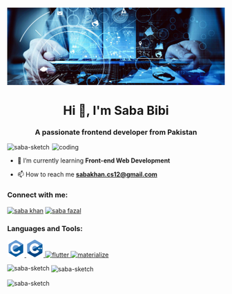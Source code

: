 ![log](https://github.com/saba-sketch/saba-sketch/blob/main/banner_s1-1.jpg)
<h1 align="center">Hi 👋, I'm Saba Bibi</h1>
<h3 align="center">A passionate frontend developer from Pakistan</h3>

 <img align="right" alt="coding" width="400" src="https://user-images.githubusercontent.com/74038190/236119160-976a0405-caa7-470c-9356-16d43402ea0a.gif">

<p align="left"> <img src="https://komarev.com/ghpvc/?username=saba-sketch&label=Profile%20views&color=0e75b6&style=flat" alt="saba-sketch" /> </p>

- 🌱 I’m currently learning **Front-end Web Development**

- 📫 How to reach me **sabakhan.cs12@gmail.com**

<h3 align="left">Connect with me:</h3>
<p align="left">
<a href="https://linkedin.com/in/saba khan" target="blank"><img align="center" src="https://raw.githubusercontent.com/rahuldkjain/github-profile-readme-generator/master/src/images/icons/Social/linked-in-alt.svg" alt="saba khan" height="30" width="40" /></a>
<a href="https://fb.com/saba fazal" target="blank"><img align="center" src="https://raw.githubusercontent.com/rahuldkjain/github-profile-readme-generator/master/src/images/icons/Social/facebook.svg" alt="saba fazal" height="30" width="40" /></a>
</p>

<h3 align="left">Languages and Tools:</h3>
<p align="left"> <a href="https://www.cprogramming.com/" target="_blank" rel="noreferrer"> <img src="https://raw.githubusercontent.com/devicons/devicon/master/icons/c/c-original.svg" alt="c" width="40" height="40"/> </a> <a href="https://www.w3schools.com/cpp/" target="_blank" rel="noreferrer"> <img src="https://raw.githubusercontent.com/devicons/devicon/master/icons/cplusplus/cplusplus-original.svg" alt="cplusplus" width="40" height="40"/> </a> <a href="https://flutter.dev" target="_blank" rel="noreferrer"> <img src="https://www.vectorlogo.zone/logos/flutterio/flutterio-icon.svg" alt="flutter" width="40" height="40"/> </a> <a href="https://materializecss.com/" target="_blank" rel="noreferrer"> <img src="https://raw.githubusercontent.com/prplx/svg-logos/5585531d45d294869c4eaab4d7cf2e9c167710a9/svg/materialize.svg" alt="materialize" width="40" height="40"/> </a> </p>

<p><img align="left" src="https://github-readme-stats.vercel.app/api/top-langs?username=saba-sketch&show_icons=true&locale=en&layout=compact" alt="saba-sketch" /></p>

<p>&nbsp;<img align="center" src="https://github-readme-stats.vercel.app/api?username=saba-sketch&show_icons=true&locale=en" alt="saba-sketch" /></p>

<p><img align="center" src="https://github-readme-streak-stats.herokuapp.com/?user=saba-sketch&" alt="saba-sketch" /></p>
